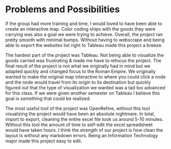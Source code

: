 # Problems and Possibilities


If the group had more training and time, I would loved to have been able to create an interactive map. Color coding ships with the goods they were carrying was also a goal we were trying to achieve. Overall, the project ran pretty smooth with minimal bumps. Without having to webscrape and being able to export the websites list right to Tableau made this project a breeze. 

The hardest part of the project was Tableau. Not being able to visualize the goods carried was frustrating & made me have to refocus the project. The final result of the project is not what we originally had in mind but we adapted quickly and changed focus to the Roman Empire. We originally wanted to make the original map interactive to where you could click a node and the node would travel from its origin to its destination but quickly figured out that the type of visualization we wanted was a tad too advanced for this class. If we were given another semester on Tableau I believe this goal is something that could be realized. 

The most useful tool of the project was OpenRefine, without this tool visualizing the project would have been an absolute nightmare. In total, import to export, cleaning the entire excel file took us around 5-10 minutes. Without this tool the amount of time to self-edit the excel spreadsheet would have taken hours. I think the strength of our project is how clean the layout is without any markdown errors. Being an Information Technology major made this project easy to edit. 
